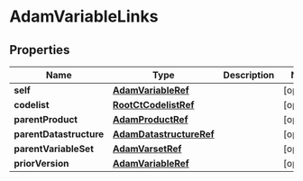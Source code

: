 

# AdamVariableLinks

## Properties

Name | Type | Description | Notes
------------ | ------------- | ------------- | -------------
**self** | [**AdamVariableRef**](AdamVariableRef.md) |  |  [optional]
**codelist** | [**RootCtCodelistRef**](RootCtCodelistRef.md) |  |  [optional]
**parentProduct** | [**AdamProductRef**](AdamProductRef.md) |  |  [optional]
**parentDatastructure** | [**AdamDatastructureRef**](AdamDatastructureRef.md) |  |  [optional]
**parentVariableSet** | [**AdamVarsetRef**](AdamVarsetRef.md) |  |  [optional]
**priorVersion** | [**AdamVariableRef**](AdamVariableRef.md) |  |  [optional]




